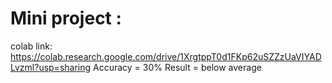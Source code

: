 # Mini project :
colab link: https://colab.research.google.com/drive/1XrgtppT0d1FKp62uSZZzUaVIYADLvzml?usp=sharing
Accuracy = 30%
Result = below average
